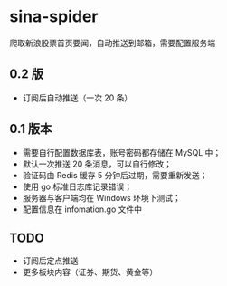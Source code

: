 # sina-spider
爬取新浪股票首页要闻，自动推送到邮箱，需要配置服务端
## 0.2 版
- 订阅后自动推送（一次 20 条）
## 0.1 版本
- 需要自行配置数据库表，账号密码都存储在 MySQL 中；
- 默认一次推送 20 条消息，可以自行修改；
- 验证码由 Redis 缓存 5 分钟后过期，需要重新发送；
- 使用 go 标准日志库记录错误；
- 服务器与客户端均在 Windows 环境下测试；
- 配置信息在 infomation.go 文件中
## TODO
- 订阅后定点推送
- 更多板块内容（证券、期货、黄金等）